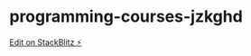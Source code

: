 # programming-courses-jzkghd

[Edit on StackBlitz ⚡️](https://stackblitz.com/edit/programming-courses-jzkghd)